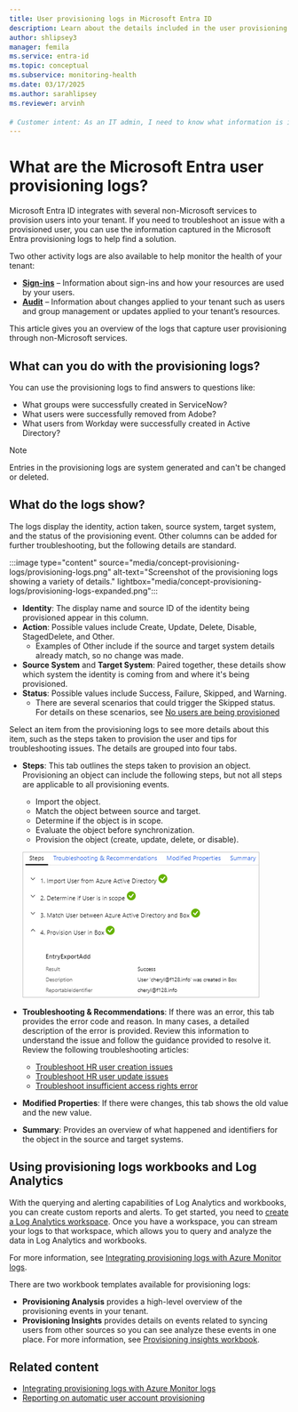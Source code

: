 ```yaml
---
title: User provisioning logs in Microsoft Entra ID
description: Learn about the details included in the user provisioning logs in Microsoft Entra ID when a non-Microsoft service provisions users.
author: shlipsey3
manager: femila
ms.service: entra-id
ms.topic: conceptual
ms.subservice: monitoring-health
ms.date: 03/17/2025
ms.author: sarahlipsey
ms.reviewer: arvinh

# Customer intent: As an IT admin, I need to know what information is included in the Microsoft Entra user provisioning logs so I know what to look for when I need to troubleshoot an issue.
---
```


# What are the Microsoft Entra user provisioning logs?

Microsoft Entra ID integrates with several non-Microsoft services to provision users into your tenant. If you need to troubleshoot an issue with a provisioned user, you can use the information captured in the Microsoft Entra provisioning logs to help find a solution.

Two other activity logs are also available to help monitor the health of your tenant:

- **[Sign-ins](concept-sign-ins.md)** – Information about sign-ins and how your resources are used by your users.
- **[Audit](concept-audit-logs.md)** – Information about changes applied to your tenant such as users and group management or updates applied to your tenant’s resources.

This article gives you an overview of the logs that capture user provisioning through non-Microsoft services.

## What can you do with the provisioning logs?

You can use the provisioning logs to find answers to questions like:

- What groups were successfully created in ServiceNow?
- What users were successfully removed from Adobe?
- What users from Workday were successfully created in Active Directory?

> [!NOTE]
> Entries in the provisioning logs are system generated and can't be changed or deleted.

## What do the logs show?

The logs display the identity, action taken, source system, target system, and the status of the provisioning event. Other columns can be added for further troubleshooting, but the following details are standard.

:::image type="content" source="media/concept-provisioning-logs/provisioning-logs.png" alt-text="Screenshot of the provisioning logs showing a variety of details." lightbox="media/concept-provisioning-logs/provisioning-logs-expanded.png":::

- **Identity**: The display name and source ID of the identity being provisioned appear in this column.
- **Action**: Possible values include Create, Update, Delete, Disable, StagedDelete, and Other.
    - Examples of Other include if the source and target system details already match, so no change was made.
- **Source System** and **Target System**: Paired together, these details show which system the identity is coming from and where it's being provisioned.
- **Status**: Possible values include Success, Failure, Skipped, and Warning.
    - There are several scenarios that could trigger the Skipped status. For details on these scenarios, see [No users are being provisioned](../app-provisioning/application-provisioning-config-problem-no-users-provisioned.md#provisioning-logs-say-users-are-skipped-and-not-provisioned-even-though-they-are-assigned)

Select an item from the provisioning logs to see more details about this item, such as the steps taken to provision the user and tips for troubleshooting issues. The details are grouped into four tabs.

- **Steps**: This tab outlines the steps taken to provision an object. Provisioning an object can include the following steps, but not all steps are applicable to all provisioning events.
  
  - Import the object.
  - Match the object between source and target.
  - Determine if the object is in scope.
  - Evaluate the object before synchronization.
  - Provision the object (create, update, delete, or disable).

  ![Screenshot shows the provisioning steps on the Steps tab.](./media/concept-provisioning-logs/steps.png "Filter")

- **Troubleshooting & Recommendations**: If there was an error, this tab provides the error code and reason. In many cases, a detailed description of the error is provided. Review this information to understand the issue and follow the guidance provided to resolve it. Review the following troubleshooting articles:
    - [Troubleshoot HR user creation issues](../app-provisioning/hr-user-creation-issues.md)
    - [Troubleshoot HR user update issues](../app-provisioning/hr-user-update-issues.md)
    - [Troubleshoot insufficient access rights error](../app-provisioning/insufficient-access-rights-error-troubleshooting.md)


- **Modified Properties**: If there were changes, this tab shows the old value and the new value.

- **Summary**: Provides an overview of what happened and identifiers for the object in the source and target systems.

## Using provisioning logs workbooks and Log Analytics

With the querying and alerting capabilities of Log Analytics and workbooks, you can create custom reports and alerts. To get started, you need to [create a Log Analytics workspace](tutorial-configure-log-analytics-workspace.md#create-a-log-analytics-workspace). Once you have a workspace, you can stream your logs to that workspace, which allows you to query and analyze the data in Log Analytics and workbooks.

For more information, see [Integrating provisioning logs with Azure Monitor logs](../app-provisioning/application-provisioning-log-analytics.md).

There are two workbook templates available for provisioning logs:

- **Provisioning Analysis** provides a high-level overview of the provisioning events in your tenant.
- **Provisioning Insights** provides details on events related to syncing users from other sources so you can see analyze these events in one place. For more information, see [Provisioning insights workbook](../app-provisioning/provisioning-workbook.md).

## Related content

- [Integrating provisioning logs with Azure Monitor logs](../app-provisioning/application-provisioning-log-analytics.md)
- [Reporting on automatic user account provisioning](../app-provisioning/check-status-user-account-provisioning.md)